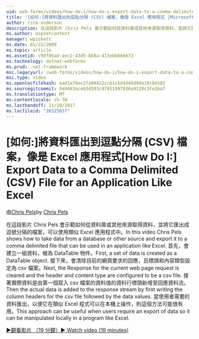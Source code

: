 ```yaml
---
uid: web-forms/videos/how-do-i/how-do-i-export-data-to-a-comma-delimited-csv-file-for-an-application-like-excel
title: '[如何:]將資料匯出到逗點分隔 (CSV) 檔案，像是 Excel 應用程式 |Microsoft 文件'
author: rick-anderson
description: 在這段影片 Chris Pels 會示範如何從資料庫或其他來源取得資料，並將它匯出成逗號分隔的檔案可以用於應用程式限制...
ms.author: aspnetcontent
manager: wpickett
ms.date: 01/22/2009
ms.topic: article
ms.assetid: c9df86ad-aec2-43d5-bb8a-413ebb666673
ms.technology: dotnet-webforms
ms.prod: .net-framework
msc.legacyurl: /web-forms/videos/how-do-i/how-do-i-export-data-to-a-comma-delimited-csv-file-for-an-application-like-excel
msc.type: video
ms.openlocfilehash: ead1a76ec27a98422cc61cbd4d46d9da10c8e502
ms.sourcegitcommit: 9a9483aceb34591c97451997036a9120c3fe2baf
ms.translationtype: MT
ms.contentlocale: zh-TW
ms.lasthandoff: 11/10/2017
ms.locfileid: "26525637"
---
```

<a name="how-do-i-export-data-to-a-comma-delimited-csv-file-for-an-application-like-excel"></a><span data-ttu-id="87215-103">[如何:]將資料匯出到逗點分隔 (CSV) 檔案，像是 Excel 應用程式</span><span class="sxs-lookup"><span data-stu-id="87215-103">[How Do I:] Export Data to a Comma Delimited (CSV) File for an Application Like Excel</span></span>
====================
<span data-ttu-id="87215-104">由[Chris Pels](https://twitter.com/chrispels)</span><span class="sxs-lookup"><span data-stu-id="87215-104">by [Chris Pels](https://twitter.com/chrispels)</span></span>

<span data-ttu-id="87215-105">在這段影片 Chris Pels 會示範如何從資料庫或其他來源取得資料，並將它匯出成逗號分隔的檔案，可以使用類似 Excel 應用程式中。</span><span class="sxs-lookup"><span data-stu-id="87215-105">In this video Chris Pels shows how to take data from a database or other source and export it to a comma delimited file that can be used in an application like Excel.</span></span> <span data-ttu-id="87215-106">首先，會建立一組資料，做為 DataTable 物件。</span><span class="sxs-lookup"><span data-stu-id="87215-106">First, a set of data is created as a DataTable object.</span></span> <span data-ttu-id="87215-107">接下來，會清除目前的網頁要求的回應，且標頭和內容類型設定為 csv 檔案。</span><span class="sxs-lookup"><span data-stu-id="87215-107">Next, the Response for the current web page request is cleared and the header and content type are configured to be a csv file.</span></span> <span data-ttu-id="87215-108">接著實際資料是由第一個寫入 csv 檔案的資料值的資料行標頭新增至回應資料流。</span><span class="sxs-lookup"><span data-stu-id="87215-108">Then the actual data is added to the response stream by first writing the column headers for the csv file followed by the data values.</span></span> <span data-ttu-id="87215-109">當使用者需要的資料匯出，以便它在類似 Excel 程式可以在本機上操作，則這個方法可能很有用。</span><span class="sxs-lookup"><span data-stu-id="87215-109">This approach can be useful when users require an export of data so it can be manipulated locally in a program like Excel.</span></span>

[<span data-ttu-id="87215-110">&#9654;觀看影片 （19 分鐘）</span><span class="sxs-lookup"><span data-stu-id="87215-110">&#9654; Watch video (19 minutes)</span></span>](https://channel9.msdn.com/Blogs/ASP-NET-Site-Videos/how-do-i-export-data-to-a-comma-delimited-csv-file-for-an-application-like-excel)
